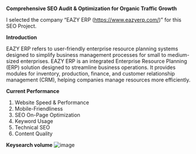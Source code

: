 **Comprehensive SEO Audit & Optimization for Organic Traffic Growth**

 I selected the company “EAZY ERP (https://www.eazyerp.com/)” for this SEO Project.

**Introduction**

EAZY ERP refers to user-friendly enterprise resource planning systems designed to simplify business management processes for small to medium-sized enterprises. EAZY ERP is an integrated Enterprise Resource Planning (ERP) solution designed to streamline business operations. It provides modules for inventory, production, finance, and customer relationship management (CRM), helping companies manage resources more efficiently.

**Current Performance**

  1. Website Speed & Performance
  2. Mobile-Friendliness
  3. SEO On-Page Optimization
  4. Keyword Usage
  5. Technical SEO
  6. Content Quality

**Keysearch volume**
![image](https://github.com/user-attachments/assets/135027d2-8c11-46d1-96c0-f6c86f0792c9)

